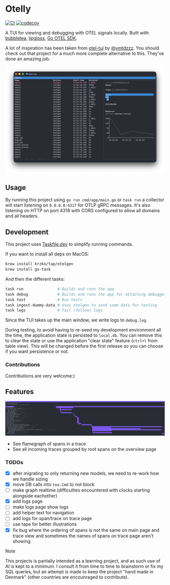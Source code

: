 # Otelly

[![CI](https://github.com/FredrikAugust/otelly/actions/workflows/ci.yml/badge.svg)](https://github.com/FredrikAugust/otelly/actions/workflows/ci.yml) [![codecov](https://codecov.io/gh/FredrikAugust/otelly/graph/badge.svg?token=6BI0AXNBOD)](https://codecov.io/gh/FredrikAugust/otelly)

A TUI for viewing and debugging with OTEL signals locally.
Built with [bubbletea](https://github.com/charmbracelet/bubbletea),
[lipgloss](https://github.com/charmbracelet/lipgloss),
[Go OTEL SDK](https://opentelemetry.io/).

A lot of inspiration has been taken from
[otel-tui](https://github.com/ymtdzzz/otel-tui)
by [@ymtdzzz](https://github.com/ymtdzzz). You should check
out that project for a much more complete alternative to this. They've
done an amazing job.

![a screenshot showing otelly in action](./assets/screenshot.png)

## Usage

By running this project using `go run cmd/app/main.go` or `task run` a
collector will start listening on `0.0.0.0:4317` for OTLP gRPC
messages. It's also listening on HTTP on port 4318 with CORS
configured to allow all domains and all headers.

## Development

This project uses [Taskfile.dev](https://taskfile.dev) to simplify running commands.

If you want to install all deps on MacOS:

```bash
brew install krzko/tap/otelgen
brew install go-task
```

And then the different tasks:

```bash
task run               # Builds and runs the app
task debug             # Builds and runs the app for attaching debugger from neovim
task test              # Run tests
task ingest-dummy-data # Uses otelgen to send some data for testing
task logs              # Tail (follow) logs
```

Since the TUI takes up the main window, we write logs to `debug.log`.

During testing, to avoid having to re-seed my development environment all the time,
the application state is persisted to `local.db`. You can remove this to clear the
state or use the application "clear state" feature (`ctrl+l` from table view).
This will be changed before the first release so you can choose if you want
persistence or not.

### Contributions

Contributions are very welcome:)

## Features

![flamegraph](./assets/flamegraph.png)

- See flamegraph of spans in a trace
- See all incoming traces grouped by root spans on the overview page

### TODOs

- [x] after migrating to only returning new models, we need to re-work how we
      handle sizing
- [x] move DB calls into `tea.Cmd` to not block
- [ ] make graph realtime (difficulties encountered with clocks starting
      alongside eachother)
- [x] add logs page
- [ ] make logs page show logs
- [ ] add helper text for navigation
- [ ] add logs for span/trace on trace page
- [ ] use tape for better illustrations
- [x] fix bug where the ordering of spans is not the same on main page and trace
      view and sometimes the names of spans on trace page aren't showing

> [!NOTE]  
> This projects is partially intended as a learning project, and as such use of
> AI is kept to a minimum.
> I consult it from time to time to brainstorm or fix my SQL queries, but an
> attempt is made to keep the
> project "hand made in Denmark" (other countries are encounraged to contribute).
